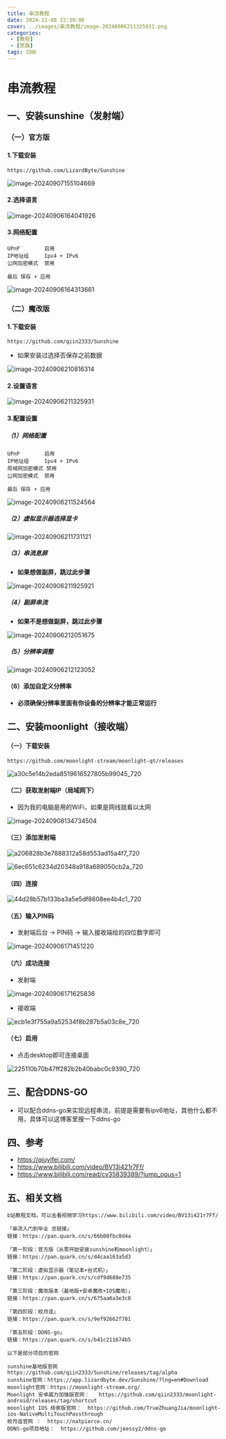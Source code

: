 ```yaml
---
title: 串流教程
date: 2024-11-08 22:39:06
cover: ../images/串流教程/image-20240906211325931.png
categories: 
 - [教程]
 - [思路]
tags: 归纳
---
```


# 串流教程

## 一、安装sunshine（发射端）

### （一）官方版

#### 1.下载安装

```
https://github.com/LizardByte/Sunshine
```

![image-20240907155104669](../images/串流教程/image-20240907155104669.png)

#### 2.选择语言

![image-20240906164041926](../images/串流教程/image-20240906164041926.png)

#### 3.网络配置

```
UPnP		启用
IP地址组 	  Ipv4 + IPv6
公网加密模式  禁用

最后 保存 + 应用
```

![image-20240906164313661](../images/串流教程/image-20240906164313661.png)

### （二）魔改版

#### 1.下载安装

```·
https://github.com/qiin2333/Sunshine
```

- 如果安装过选择否保存之前数据

![image-20240906210816314](../images/串流教程/image-20240906210816314.png)



#### 2.设置语言

![image-20240906211325931](../images/串流教程/image-20240906211325931.png)

#### 3.配置设置

##### （1）网络配置

```
UPnP		启用
IP地址组 	  Ipv4 + IPv6
局域网加密模式 禁用
公网加密模式  禁用

最后 保存 + 应用
```

![image-20240906211524564](../images/串流教程/image-20240906211524564.png)

##### （2）虚拟显示器选择显卡

![image-20240906211731121](../images/串流教程/image-20240906211731121.png)

##### （3）串流息屏

- **如果想做副屏，跳过此步骤**

![image-20240906211925921](../images/串流教程/image-20240906211925921.png)

##### （4）副屏串流

- **如果不是想做副屏，跳过此步骤**

![image-20240906212051675](../images/串流教程/image-20240906212051675.png)

##### （5）分辨率调整

![image-20240906212123052](../images/串流教程/image-20240906212123052.png)

#### （6）添加自定义分辨率

- **必须确保分辨率里面有你设备的分辨率才能正常运行**

## 二、安装moonlight（接收端）

#### （一）下载安装

```
https://github.com/moonlight-stream/moonlight-qt/releases
```

![a30c5e14b2eda8519616527805b99045_720](../images/串流教程/a30c5e14b2eda8519616527805b99045_720.png)

#### （二）获取发射端IP（局域网下）

- 因为我的电脑是用的WiFi，如果是网线就看以太网

![image-20240908134734504](../images/串流教程/image-20240908134734504.png)

#### （三）添加发射端

![a206828b3e7888312a58d553ad15a4f7_720](../images/串流教程/a206828b3e7888312a58d553ad15a4f7_720.png)

![6ec651c6234d20348a918a689050cb2a_720](../images/串流教程/6ec651c6234d20348a918a689050cb2a_720.png)

#### （四）连接

![44d28b57b133ba3a5e5df8608ee4b4c1_720](../images/串流教程/44d28b57b133ba3a5e5df8608ee4b4c1_720.png)

#### （五）输入PIN码

- 发射端后台 -> PIN码 -> 输入接收端给的四位数字即可

![image-20240906171451220](../images/串流教程/image-20240906171451220.png)



#### （六）成功连接

- 发射端

![image-20240906171625836](../images/串流教程/image-20240906171625836.png)

- 接收端

![ecb1e3f755a9a52534f8b287b5a03c8e_720](../images/串流教程/ecb1e3f755a9a52534f8b287b5a03c8e_720.png)

#### （七）启用

- 点击desktop即可连接桌面

![225110b70b47ff282b2b40babc0c9390_720](../images/串流教程/225110b70b47ff282b2b40babc0c9390_720.png)

## 三、配合DDNS-GO

- 可以配合ddns-go来实现远程串流，前提是需要有ipv6地址，其他什么都不用，具体可以这博客里搜一下ddns-go

## 四、参考

- https://qiuyifei.com/
- https://www.bilibili.com/video/BV13i421r7Ff/
- https://www.bilibili.com/read/cv35839389/?jump_opus=1

## 五、相关文档

```
b站教程文档，可以去看视频学习https://www.bilibili.com/video/BV13i421r7Ff/

「串流入门到毕业 总链接」
链接：https://pan.quark.cn/s/66b08fbc8d4a

「第一阶段：官方版（从零开始安装sunshine和moonlight）」
链接：https://pan.quark.cn/s/d4caa163a5d3

「第二阶段：虚拟显示器（笔记本+台式机）」
链接：https://pan.quark.cn/s/cdf9d688e735

「第三阶段：魔改版本（基地版+安卓魔改+IOS魔改）」
链接：https://pan.quark.cn/s/675aa6a3e3c0

「第四阶段：皎月连」
链接：https://pan.quark.cn/s/9ef92662f781

「第五阶段：DDNS-go」
链接：https://pan.quark.cn/s/b41c211674b5

以下是部分项目的官网

sunshine基地版官网 https://github.com/qiin2333/Sunshine/releases/tag/alpha  
sunshine官网：https://app.lizardbyte.dev/Sunshine/?lng=en#Download  
moonlight官网：https://moonlight-stream.org/
Moonlight 安卓威力加强版官网：   https://github.com/qiin2333/moonlight-android/releases/tag/shortcut
moonlight IOS 砖家版官网：  https://github.com/TrueZhuangJia/moonlight-ios-NativeMultiTouchPassthrough
皎月连官网 ：  https://natpierce.cn/
DDNS-go项目地址：  https://github.com/jeessy2/ddns-go
```


